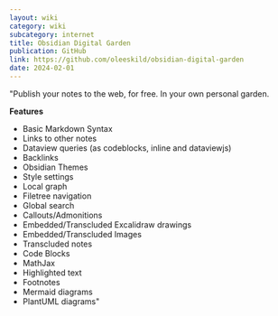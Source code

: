 ```yaml
---
layout: wiki
category: wiki
subcategory: internet
title: Obsidian Digital Garden
publication: GitHub
link: https://github.com/oleeskild/obsidian-digital-garden
date: 2024-02-01
---
```


"Publish your notes to the web, for free. In your own personal garden.

**Features**

* Basic Markdown Syntax
* Links to other notes
* Dataview queries (as codeblocks, inline and dataviewjs)
* Backlinks
* Obsidian Themes
* Style settings
* Local graph
* Filetree navigation
* Global search
* Callouts/Admonitions
* Embedded/Transcluded Excalidraw drawings
* Embedded/Transcluded Images
* Transcluded notes
* Code Blocks
* MathJax
* Highlighted text
* Footnotes
* Mermaid diagrams
* PlantUML diagrams"
